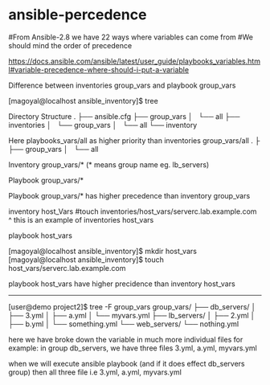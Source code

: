 # ansible-percedence
#From Ansible-2.8 we have 22 ways where variables can come from
#We should mind the order of precedence

https://docs.ansible.com/ansible/latest/user_guide/playbooks_variables.html#variable-precedence-where-should-i-put-a-variable



Difference between inventories group_vars and playbook group_vars

[magoyal@localhost ansible_inventory]$ tree

Directory Structure
.
├── ansible.cfg
├── group_vars
│   └── all
├── inventories
│   └── group_vars
│       └── all
└── inventory


Here playbooks_vars/all as higher priority than inventories group_vars/all
.
├
├── group_vars
│   └── all



Inventory group_vars/* (* means group name eg. lb_servers)


Playbook group_vars/* 


Playbook group_vars/* has higher precedence than inventory group_vars




inventory host_Vars
#touch inventories/host_vars/serverc.lab.example.com
^ this is an example of inventories host_vars

playbook host_vars

[magoyal@localhost ansible_inventory]$ mkdir host_vars
[magoyal@localhost ansible_inventory]$ touch host_vars/serverc.lab.example.com


playbook host_vars have higher precidence than inventory host_vars





------------------------------

[user@demo project2]$ tree -F group_vars
group_vars/
├── db_servers/
│   ├── 3.yml
│   ├── a.yml
│   └── myvars.yml
├── lb_servers/
│   ├── 2.yml
│   ├── b.yml
│   └── something.yml
└── web_servers/
    └── nothing.yml
    
here we have broke down the variable in much more individual files
for example:
in group db_servers, we have three files 3.yml, a.yml, myvars.yml

when we will execute ansible playbook (and if it does effect db_servers group) then all three file i.e 3.yml, a.yml, myvars.yml 
